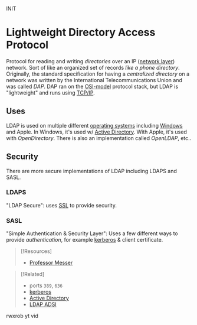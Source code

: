 INIT
# Lightweight Directory Access Protocol
Protocol for reading and writing *directories* over an IP ([network layer](../OSI/3-network/network-layer.md)) network. Sort of like an organized set of records *like a phone directory*. Originally, the standard specification for having a *centralized directory* on a network was written by the International Telecommunications Union and was called *DAP*. DAP ran on the [OSI-model](../../PNPT/PEH/networking/OSI-model.md) protocol stack, but LDAP is "lightweight" and runs using [TCP/IP](TCP.md).
## Uses
LDAP is used on multiple different [operating systems](../../computers/concepts/operating-system.md) including [Windows](../../computers/windows/README.md) and Apple. In Windows, it's used w/ [Active Directory](../../computers/windows/active-directory/active-directory.md). With Apple, it's used with *OpenDirectory*. There is also an implementation called *OpenLDAP*, etc..
## Security
There are more secure implementations of LDAP including LDAPS and SASL.
### LDAPS
"LDAP Secure": uses [SSL](SSL.md) to provide security.
### SASL
"Simple Authentication & Security Layer": Uses a few different ways to provide *authentication*, for example [kerberos](kerberos.md) & client certificate.

> [!Resources]
> - [Professor Messer](https://www.youtube.com/watch?v=yuXK_Jyosus&list=PLG49S3nxzAnkL2ulFS3132mOVKuzzBxA8&index=101)

> [!Related]
> - ports `389`, `636`
> - [kerberos](kerberos.md)
> - [Active Directory](../../computers/windows/active-directory/active-directory.md)
> - [LDAP ADSI](../../OSCP/AD/manual-enumeration/net.md#LDAP%20ADSI) 

rwxrob yt vid